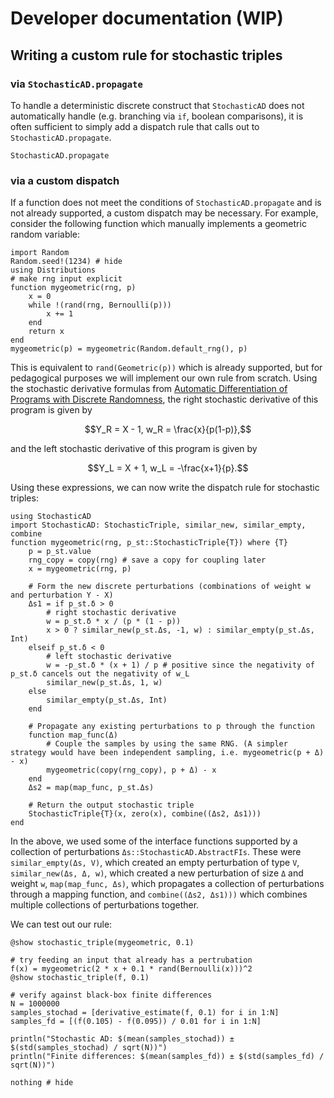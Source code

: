# Developer documentation (WIP)

## Writing a custom rule for stochastic triples

### via `StochasticAD.propagate`

To handle a deterministic discrete construct that `StochasticAD` does not automatically handle (e.g. branching via `if`, boolean comparisons), it is often sufficient to simply add a dispatch rule that calls out to `StochasticAD.propagate`.

```@docs
StochasticAD.propagate
```

### via a custom dispatch

If a function does not meet the conditions of `StochasticAD.propagate` and is not already supported, a custom
dispatch may be necessary. For example, consider the following function which manually implements a geometric random variable:

```@example rule
import Random
Random.seed!(1234) # hide
using Distributions
# make rng input explicit
function mygeometric(rng, p)
    x = 0
    while !(rand(rng, Bernoulli(p)))
        x += 1
    end
    return x
end
mygeometric(p) = mygeometric(Random.default_rng(), p)
```

This is equivalent to `rand(Geometric(p))` which is already supported, but for pedagogical purposes we will
implement our own rule from scratch. Using the stochastic derivative formulas from [Automatic Differentiation of Programs with Discrete Randomness](https://doi.org/10.48550/arXiv.2210.08572), the right stochastic derivative of this program is given by
```math
Y_R = X - 1, w_R = \frac{x}{p(1-p)},
```
and the left stochastic derivative of this program is given by
```math
Y_L = X + 1, w_L = -\frac{x+1}{p}.
```

Using these expressions, we can now write the dispatch rule for stochastic triples:

```@example rule
using StochasticAD
import StochasticAD: StochasticTriple, similar_new, similar_empty, combine
function mygeometric(rng, p_st::StochasticTriple{T}) where {T}
    p = p_st.value
    rng_copy = copy(rng) # save a copy for coupling later
    x = mygeometric(rng, p)

    # Form the new discrete perturbations (combinations of weight w and perturbation Y - X)
    Δs1 = if p_st.δ > 0
        # right stochastic derivative
        w = p_st.δ * x / (p * (1 - p))
        x > 0 ? similar_new(p_st.Δs, -1, w) : similar_empty(p_st.Δs, Int)
    elseif p_st.δ < 0
        # left stochastic derivative
        w = -p_st.δ * (x + 1) / p # positive since the negativity of p_st.δ cancels out the negativity of w_L
        similar_new(p_st.Δs, 1, w)
    else
        similar_empty(p_st.Δs, Int)
    end

    # Propagate any existing perturbations to p through the function
    function map_func(Δ)
        # Couple the samples by using the same RNG. (A simpler strategy would have been independent sampling, i.e. mygeometric(p + Δ) - x)
        mygeometric(copy(rng_copy), p + Δ) - x 
    end
    Δs2 = map(map_func, p_st.Δs)

    # Return the output stochastic triple
    StochasticTriple{T}(x, zero(x), combine((Δs2, Δs1)))
end
```
In the above, we used some of the interface functions supported by a collection of perturbations `Δs::StochasticAD.AbstractFIs`. These were `similar_empty(Δs, V)`, which created an empty perturbation of type `V`, `similar_new(Δs, Δ, w)`, which created a new perturbation of size `Δ` and weight `w`, `map(map_func, Δs)`,
which propagates a collection of perturbations through a mapping function, and `combine((Δs2, Δs1)))` which combines multiple collections of perturbations together.

We can test out our rule:
```@example rule
@show stochastic_triple(mygeometric, 0.1)

# try feeding an input that already has a pertrubation
f(x) = mygeometric(2 * x + 0.1 * rand(Bernoulli(x)))^2
@show stochastic_triple(f, 0.1)

# verify against black-box finite differences
N = 1000000
samples_stochad = [derivative_estimate(f, 0.1) for i in 1:N]
samples_fd = [(f(0.105) - f(0.095)) / 0.01 for i in 1:N]

println("Stochastic AD: $(mean(samples_stochad)) ± $(std(samples_stochad) / sqrt(N))")
println("Finite differences: $(mean(samples_fd)) ± $(std(samples_fd) / sqrt(N))")

nothing # hide
```